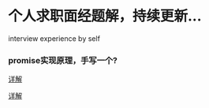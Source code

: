 # 个人求职面经题解，持续更新...
interview experience by self


### promise实现原理，手写一个?

<a title="手撕promise"  href="baidu.com">详解</a>

[详解](http://www.sa128.cn/ "手撕promise")